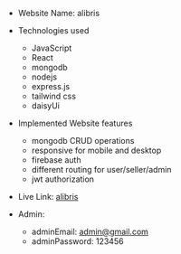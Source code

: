 * Website Name: alibris

* Technologies used
    * JavaScript
    * React
    * mongodb
    * nodejs
    * express.js
    * tailwind css
    * daisyUi

* Implemented Website features
    * mongodb CRUD operations
    * responsive for mobile and desktop
    * firebase auth
    * different routing for user/seller/admin
    * jwt authorization

* Live Link: [alibris](https://alibris-fc03d.web.app)

* Admin:
    * adminEmail: admin@gmail.com
    * adminPassword: 123456
